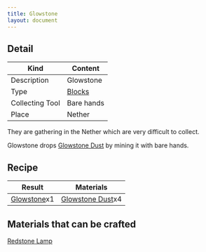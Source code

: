 ```yaml
---
title: Glowstone
layout: document
---
```

## Detail

|Kind|Content|
|---|---|
|Description|Glowstone|
|Type|[Blocks](Blocks)|
|Collecting Tool|Bare hands|
|Place|Nether|

They are gathering in the Nether which are very difficult to collect.

Glowstone drops [Glowstone Dust](Glowstone_Dust) by mining it with bare hands.

## Recipe

|Result|Materials|
|---|---|
|[Glowstone](Glowstone)x1|[Glowstone Dust](Glowstone_Dust)x4|

## Materials that can be crafted

[Redstone Lamp](Redstone_Lamp)
